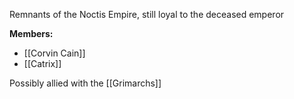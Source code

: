 Remnants of the Noctis Empire, still loyal to the deceased emperor

**Members:**
- [[Corvin Cain]]
- [[Catrix]]

Possibly allied with the [[Grimarchs]]


